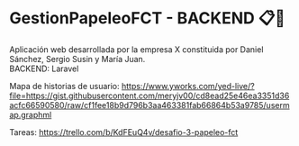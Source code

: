 # GestionPapeleoFCT - BACKEND 📋📁
Aplicación web desarrollada por la empresa X constituida por Daniel Sánchez, Sergio Susin y María Juan.  
BACKEND: Laravel

Mapa de historias de usuario:
https://www.yworks.com/yed-live/?file=https://gist.githubusercontent.com/meryjv00/cd8ead25e46ea3351d36acfc66590580/raw/cf1fee18b9d796b3aa463381fab66864b53a9785/usermap.graphml

Tareas:
https://trello.com/b/KdFEuQ4v/desafio-3-papeleo-fct
